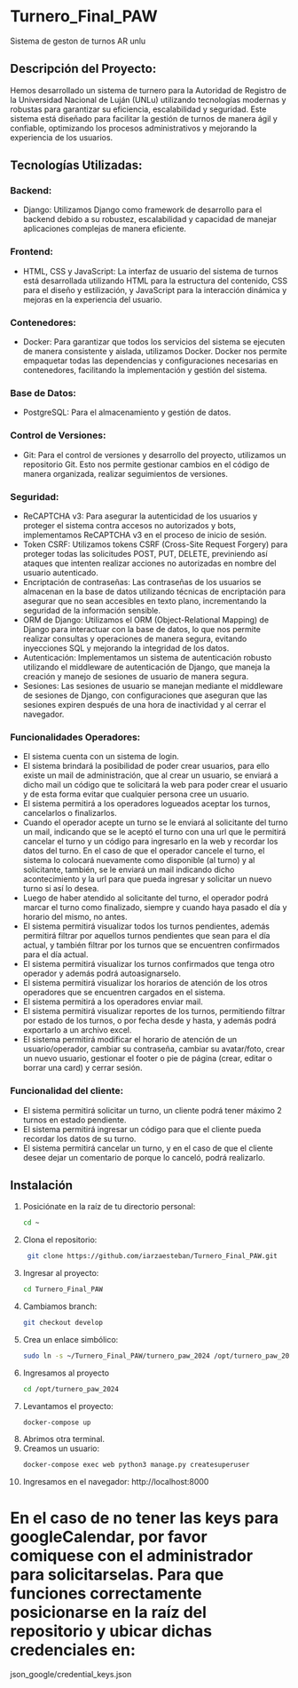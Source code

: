 # Turnero_Final_PAW
Sistema de geston de turnos AR unlu

## Descripción del Proyecto: 
Hemos desarrollado un sistema de turnero para la Autoridad de Registro de la Universidad Nacional de Luján (UNLu) utilizando tecnologías modernas y robustas para garantizar su eficiencia, escalabilidad y seguridad. Este sistema está diseñado para facilitar la gestión de turnos de manera ágil y confiable, optimizando los procesos administrativos y mejorando la experiencia de los usuarios.

## Tecnologías Utilizadas:
### Backend:
- Django: Utilizamos Django como framework de desarrollo para el backend debido a su robustez, escalabilidad y capacidad de manejar aplicaciones complejas de manera eficiente.
### Frontend:
- HTML, CSS y JavaScript: La interfaz de usuario del sistema de turnos está desarrollada utilizando HTML para la estructura del contenido, CSS para el diseño y estilización, y JavaScript para la interacción dinámica y mejoras en la experiencia del usuario.
### Contenedores:
- Docker: Para garantizar que todos los servicios del sistema se ejecuten de manera consistente y aislada, utilizamos Docker. Docker nos permite empaquetar todas las dependencias y configuraciones necesarias en contenedores, facilitando la implementación y gestión del sistema.
### Base de Datos:
- PostgreSQL: Para el almacenamiento y gestión de datos.
### Control de Versiones:
- Git: Para el control de versiones y desarrollo del proyecto, utilizamos un repositorio Git. Esto nos permite gestionar cambios en el código de manera organizada, realizar seguimientos de versiones.
### Seguridad:
- ReCAPTCHA v3: Para asegurar la autenticidad de los usuarios y proteger el sistema contra accesos no autorizados y bots, implementamos ReCAPTCHA v3 en el proceso de inicio de sesión.
- Token CSRF: Utilizamos tokens CSRF (Cross-Site Request Forgery) para proteger todas las solicitudes POST, PUT, DELETE, previniendo así ataques que intenten realizar acciones no autorizadas en nombre del usuario autenticado.
- Encriptación de contraseñas: Las contraseñas de los usuarios se almacenan en la base de datos utilizando técnicas de encriptación para asegurar que no sean accesibles en texto plano, incrementando la seguridad de la información sensible.
- ORM de Django: Utilizamos el ORM (Object-Relational Mapping) de Django para interactuar con la base de datos, lo que nos permite realizar consultas y operaciones de manera segura, evitando inyecciones SQL y mejorando la integridad de los datos.
- Autenticación: Implementamos un sistema de autenticación robusto utilizando el middleware de autenticación de Django, que maneja la creación y manejo de sesiones de usuario de manera segura.
- Sesiones: Las sesiones de usuario se manejan mediante el middleware de sesiones de Django, con configuraciones que aseguran que las sesiones expiren después de una hora de inactividad y al cerrar el navegador.

### Funcionalidades Operadores:
- El sistema cuenta con un sistema de login.
- El sistema brindará la posibilidad de poder crear usuarios, para ello existe un mail de administración, que al crear un usuario, se enviará a dicho mail un código que te solicitará la web para poder crear el usuario y de esta forma evitar que cualquier persona cree un usuario.
- El sistema permitirá a los operadores logueados aceptar los turnos, cancelarlos o finalizarlos.
- Cuando el operador acepte un turno se le enviará al solicitante del turno un mail, indicando que se le aceptó el turno con una url que le permitirá cancelar el turno y un código para ingresarlo en la web y recordar los datos del turno. En el caso de que el operador cancele el turno, el sistema lo colocará nuevamente como disponible (al turno) y al solicitante, también, se le enviará un mail indicando dicho acontecimiento y la url para que pueda ingresar y solicitar un nuevo turno si así lo desea.
- Luego de haber atendido al solicitante del turno, el operador podrá marcar el turno como finalizado, siempre y cuando haya pasado el día y horario del mismo, no antes. 
- El sistema permitirá visualizar todos los turnos pendientes, además permitirá filtrar por aquellos turnos pendientes que sean para el día actual, y también filtrar por los turnos que se encuentren confirmados para el día actual.
- El sistema permitirá visualizar los turnos confirmados que tenga otro operador y además podrá autoasignarselo.
- El sistema permitirá visualizar los horarios de atención de los otros operadores que se encuentren cargados en el sistema.
- El sistema permitirá a los operadores enviar mail.
- El sistema permitirá visualizar reportes de los turnos, permitiendo filtrar por estado de los turnos, o por fecha desde y hasta, y además podrá exportarlo a un archivo excel.
- El sistema permitirá modificar el horario de atención de un usuario/operador, cambiar su contraseña, cambiar su avatar/foto, crear un nuevo usuario, gestionar el footer o pie de página (crear, editar o borrar una card) y cerrar sesión.  

### Funcionalidad del cliente:

- El sistema permitirá solicitar un turno, un cliente podrá tener máximo 2 turnos en estado pendiente.
- El sistema permitirá ingresar un código para que el cliente pueda recordar los datos de su turno.
- El sistema permitirá cancelar un turno, y en el caso de que el cliente desee dejar un comentario de porque lo canceló, podrá realizarlo.




## Instalación

1. Posiciónate en la raíz de tu directorio personal:
   ```bash
   cd ~

2. Clona el repositorio:
   ```bash
    git clone https://github.com/iarzaesteban/Turnero_Final_PAW.git
3. Ingresar al proyecto:
   ```bash
   cd Turnero_Final_PAW
4. Cambiamos branch:
   ```bash
   git checkout develop
5. Crea un enlace simbólico:
   ```bash
   sudo ln -s ~/Turnero_Final_PAW/turnero_paw_2024 /opt/turnero_paw_2024
6. Ingresamos al proyecto
   ```bash
   cd /opt/turnero_paw_2024
7. Levantamos el proyecto:
   ```bash
   docker-compose up
8. Abrimos otra terminal.
9. Creamos un usuario:
    ```bash
    docker-compose exec web python3 manage.py createsuperuser
10. Ingresamos en el navegador:
   http://localhost:8000



# En el caso de no tener las keys para googleCalendar, por favor comiquese con el administrador para solicitarselas. Para que funciones correctamente posicionarse en la raíz del repositorio y ubicar dichas credenciales en:
 json_google/credential_keys.json

